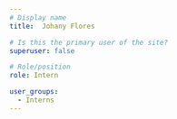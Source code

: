```yaml
---
# Display name
title:  Johany Flores

# Is this the primary user of the site?
superuser: false

# Role/position
role: Intern

user_groups:
  - Interns
---
```

